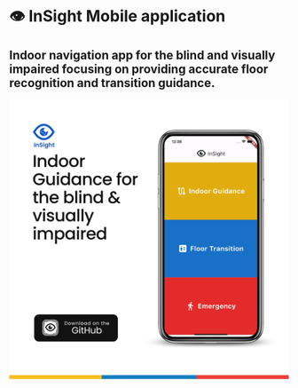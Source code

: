 # 👁 InSight Mobile application  
## Indoor navigation app for the blind and visually impaired ​focusing on providing accurate floor recognition and transition guidance.   

![App Post](https://github.com/sjosk/CASA0015-InSight/blob/main/Mobile%20App%20Post.png)

